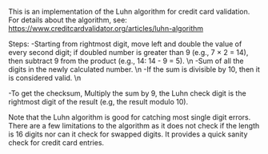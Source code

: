 This is an implementation of the Luhn algorithm for credit card validation.
For details about the algorithm, see: https://www.creditcardvalidator.org/articles/luhn-algorithm

Steps:
-Starting from rightmost digit, move left and double the value of every second digit; if doubled number is greater than 9 (e.g., 7 × 2 = 14), then subtract 9 from the product (e.g., 14: 14 - 9 = 5). \n
-Sum of all the digits in the newly calculated number. \n
-If the sum is divisible by 10, then it is considered valid. \n

-To get the checksum, Multiply the sum by 9, the Luhn check digit is the rightmost digit of the result (e.g, the result modulo 10).

Note that the Luhn algorithm is good for catching most single digit errors. 
There are a few limitations to the algorithm as it does not check if the length is 16 digits nor can it check for swapped digits.
It provides a quick sanity check for credit card entries.
